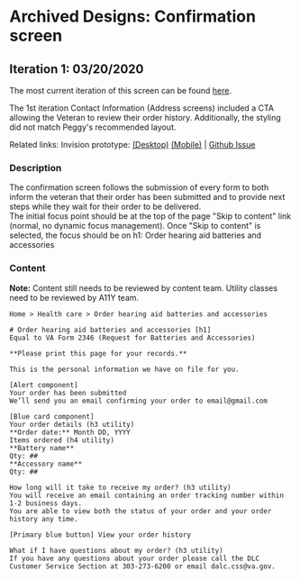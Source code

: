 # Archived Designs: Confirmation screen

## Iteration 1: 03/20/2020

The most current iteration of this screen can be found [here](https://github.com/department-of-veterans-affairs/va.gov-team/blob/master/products/medical-device-tool/design/prototype-confirmation-screen.md).

The 1st iteration Contact Information (Address screens) included a CTA allowing the Veteran to review their order history. Additionally, the styling did not match Peggy's recommended layout. 

Related links: Invision prototype: [(Desktop)](https://vsateams.invisionapp.com/share/MYVTQ79UGNP) [(Mobile)](https://vsateams.invisionapp.com/share/NCVTQ81RDH7) | [Github Issue](https://github.com/department-of-veterans-affairs/va.gov-team/issues/5295)

### Description 
The confirmation screen follows the submission of every form to both inform the veteran that their order has been submitted and to provide next steps while they wait for their order to be delivered.<br>
The initial focus point should be at the top of the page "Skip to content" link (normal, no dynamic focus management).
Once "Skip to content" is selected, the focus should be on h1: Order hearing aid batteries and accessories

### Content
**Note:** Content still needs to be reviewed by content team. Utility classes need to be reviewed by A11Y team. 

```
Home > Health care > Order hearing aid batteries and accessories

# Order hearing aid batteries and accessories [h1]
Equal to VA Form 2346 (Request for Batteries and Accessories)

**Please print this page for your records.**

This is the personal information we have on file for you. 

[Alert component]
Your order has been submitted
We’ll send you an email confirming your order to email@gmail.com

[Blue card component]
Your order details (h3 utility)
**Order date:** Month DD, YYYY
Items ordered (h4 utility)
**Battery name**
Qty: ##
**Accessory name**
Qty: ##

How long will it take to receive my order? (h3 utility)
You will receive an email containing an order tracking number within 1-2 business days.
You are able to view both the status of your order and your order history any time.  

[Primary blue button] View your order history

What if I have questions about my order? (h3 utility)
If you have any questions about your order please call the DLC Customer Service Section at 303-273-6200 or email dalc.css@va.gov.
```
